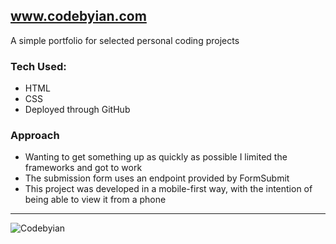 ## www.codebyian.com
A simple portfolio for selected personal coding projects

### Tech Used:
- HTML
- CSS
- Deployed through GitHub

### Approach
- Wanting to get something up as quickly as possible I limited the frameworks and got to work
- The submission form uses an endpoint provided by FormSubmit
- This project was developed in a mobile-first way, with the intention of being able to view it from a phone

***

![Codebyian](https://github.com/user-attachments/assets/34b5f567-2449-421e-8e46-99df263ab02b)
